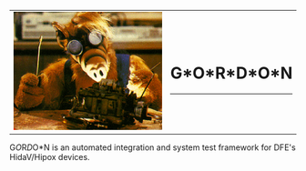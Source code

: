 <table style="border-style:none;" ><tr style="border-style:none;" ><td style="border-style:none;">
<img src="logo.gif" /> 
</td>
<td style="border-style:none;">
<h1>G*O*R*D*O*N</h1>
<hr/>
</td></tr></table>

G*O*R*D*O*N is an automated integration and system test framework for DFE's HidaV/Hipox devices.
